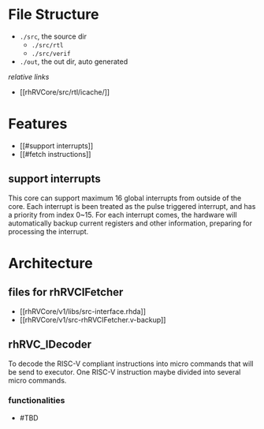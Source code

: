 # File Structure
- `./src`, the source dir
	- `./src/rtl`
	- `./src/verif`
- `./out`, the out dir, auto generated

*relative links*
- [[rhRVCore/src/rtl/icache/]]

# Features
- [[#support interrupts]]
- [[#fetch instructions]]

## support interrupts
This core can support maximum 16 global interrupts from outside of the core. Each interrupt is been treated as the pulse triggered interrupt, and has a priority from index 0~15.
For each interrupt comes, the hardware will automatically backup current registers and other information, preparing for processing the interrupt.

# Architecture
## files for rhRVCIFetcher
- [[rhRVCore/v1/libs/src-interface.rhda]]
- [[rhRVCore/v1/src-rhRVCIFetcher.v-backup]]


## rhRVC_IDecoder
To decode the RISC-V compliant instructions into micro commands that will be send to executor. One RISC-V instruction maybe divided into several micro commands.
### functionalities
- #TBD 